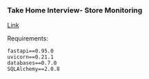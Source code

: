 ### Take Home Interview- Store Monitoring

[Link](https://loopxyz.notion.site/Take-home-interview-Store-Monitoring-12664a3c7fdf472883a41457f0c9347d)


Requirements:
```
fastapi==0.95.0
uvicorn==0.21.1
databases==0.7.0
SQLAlchemy==2.0.8
```

